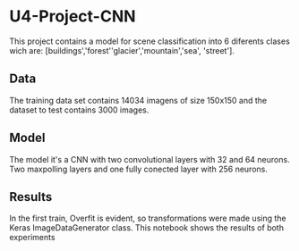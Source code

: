 # U4-Project-CNN
This project contains a model for scene classification into 6 diferents clases wich are: [buildings','forest''glacier','mountain','sea', 'street']. 

## Data

The training data set contains 14034 imagens of size 150x150 and the dataset to test contains 3000 images.
## Model

The model it's a CNN with two convolutional layers with 32 and 64 neurons. Two maxpolling layers and one fully conected layer with 256 neurons.

## Results

In the first train, Overfit is evident, so transformations were made using the Keras ImageDataGenerator class. This notebook shows the results of both experiments
